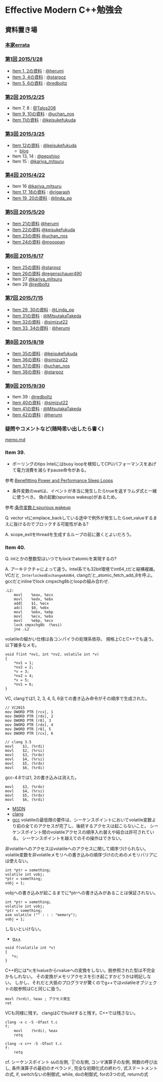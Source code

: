 # Effective Modern C++勉強会


## 資料置き場

### [本家errata](http://www.aristeia.com/BookErrata/emc++-errata.html)

### [第1回 2015/1/28](https://atnd.org/events/60511)

* [Item 1, 2の資料](http://www.slideshare.net/herumi/template-44013078) : [@herumi](https://twitter.com/herumi)
* [Item 3, 4の資料](http://www.slideshare.net/starpos/effective-modern-c-1-item34) : [@starpoz](https://twitter.com/starpoz)
* [Item 5, 6の資料](http://www.slideshare.net/taka111/emcpp0506) : [@redboltz](https://twitter.com/redboltz)

### [第2回 2015/2/25](https://atnd.org/events/62014)

* Item 7, 8 : [@Talos208](https://twitter.com/Talos208)
* [Item 9, 10の資料](http://www.slideshare.net/uchan_nos/effective-modern-c-2pptx) : [@uchan_nos](https://twitter.com/uchan_nos)
* [Item 11の資料](http://www.slideshare.net/KeisukeFukuda/effective-modern-c2-item1011) : [@keisukefukuda](https://twitter.com/keisukefukuda)

### [第3回 2015/3/25](https://atnd.org/events/63259)

* [Item 12の資料](http://www.slideshare.net/KeisukeFukuda/effective-modern-c-3) : [@keisukefukuda](https://twitter.com/keisukefukuda)
    - [blog](http://freak-da.hatenablog.com/entries/2015/03/26)
* Item 13, 14 : [@pepshiso](https://twitter.com/pepshiso)
* Item 15 : [@kariya_mitsuru](https://twitter.com/kariya_mitsuru)

### [第4回 2015/4/22](https://atnd.org/events/64371)

* Item 16 [@kariya_mitsuru](https://twitter.com/kariya_mitsuru)
* [Item 17, 18の資料](http://www.slideshare.net/rigarash/effective-modern-c4-item-17-18) : [@rigarash](https://twitter.com/rigarash)
* [Item 19, 20の資料](https://speakerdeck.com/rhysd/effective-modern-c-plus-plus-item19-item20) : [@linda_pp](https://twitter.com/linda_pp)

### [第5回 2015/5/20](https://atnd.org/events/65442)

* [Item 21の資料](http://www.slideshare.net/herumi/emcjp-item21) [@herumi](https://twitter.com/herumi)
* [Item 22の資料](http://www.slideshare.net/KeisukeFukuda/effective-modern-c-item-22) [@keisukefukuda](https://twitter.com/keisukefukuda)
* [Item 23の資料](http://www.slideshare.net/uchan_nos/effective-modern-c-5) [@uchan_nos](https://twitter.com/uchan_nos)
* [Item 24の資料](http://www.slideshare.net/mooopan/emc24) [@mooopan](https://twitter.com/mooopan)

### [第6回 2015/6/17](https://atnd.org/events/66415)

* [Item 25の資料](http://www.slideshare.net/starpos/effective-modern-c-6-item25) [@starpoz](https://twitter.com/starpoz)
* [Item 26の資料](http://www.slideshare.net/barfoo102/emc-26) [@regenschauer490](https://twitter.com/regenschauer490)
* Item 27 [@kariya_mitsuru](https://twitter.com/kariya_mitsuru)
* Item 28 [@redboltz](https://twitter.com/redboltz)

### [第7回 2015/7/15](https://atnd.org/events/67443)

* [Item 29, 30の資料](https://speakerdeck.com/rhysd/effective-modern-c-plus-plus-du-shu-hui-item29-item30) : [@Linda_pp](https://twitter.com/Linda_pp)
* [Item 31の資料](http://www.slideshare.net/mitsutaka_takeda/emcpp-item31) : [@MitsutakaTakeda](https://twitter.com/MitsutakaTakeda)
* [Item 32の資料](http://www.slideshare.net/simizut22/emc-chapter32) : [@simizut22](https://twitter.com/simizut22)
* [Item 33, 34の資料](http://www.slideshare.net/herumi/emcjp-item3334) : [@herumi](https://twitter.com/herumi)

### [第8回 2015/8/19](https://atnd.org/events/68406)

* [Item 35の資料](http://www.slideshare.net/KeisukeFukuda/effective-modern-c-item-35) : [@keisukefukuda](https://twitter.com/keisukefukuda)
* [Item 36の資料](http://www.slideshare.net/simizut22/effective-modern-cchapeter36) : [@simizut22](https://twitter.com/simizut22)
* [Item 37の資料](http://www.slideshare.net/uchan_nos/effective-modern-c-8 ) : [@uchan_nos](https://twitter.com/uchan_nos)
* [Item 38の資料](http://www.slideshare.net/starpos/effective-modern-c-8-item38) : [@starpoz](https://twitter.com/starpoz)

### [第9回 2015/9/30](https://atnd.org/events/69460)

* Item 39 : [@redboltz](https://twitter.com/redboltz)
* [Item 40の資料](http://www.slideshare.net/simizut22/effective-modernc9) : [@simizut22](https://twitter.com/simizut22)
* [Item 41の資料](http://www.slideshare.net/mitsutaka_takeda/emcpp-item41) : [@MitsutakaTakeda](https://twitter.com/MitsutakaTakeda)
* [Item 42の資料](http://www.slideshare.net/herumi/emcjp-item-42) : [@herumi](https://twitter.com/herumi)

### 疑問やコメントなど(随時思い出したら書く)

[memo.md](memo.md)

### Item 39.

* ポーリングのtips
Intelにはbusy loopを検知してCPUパフォーマンスをあげて電力消費を減らすpause命令がある。

参考:[Benefitting Power and Performance Sleep Loops](https://software.intel.com/en-us/articles/benefitting-power-and-performance-sleep-loops)

* 条件変数のwaitは、イベントが本当に発生したらtrueを返すラムダ式と一緒に使うべき。
偽の起動(spurious wakeup)があるため。

参考:[条件変数とspurious wakeup](http://d.hatena.ne.jp/yohhoy/20120326/)

Q. vector<thread> vtにemplace_backしている途中で例外が発生したらset_valueするまえに抜けるのでブロックする可能性がある?

A. scope_exitをthreadを生成するループの前に置くとよいだろう。

### Item 40.
Q. intとかの整数型はいつでもlockでatomicを実現するの?

A. アーキテクチャによって違う。Intel系でも32bit環境でint64_tだと結構複雑。
VCだと`_InterlockedExchangeAdd64`, clangだと_atomic_fetch_add_8を呼ぶ。
gccだとinlineでlock cmpxchg8bとloopの組み合わせ.
```
.L2:
    movl    %eax, %ecx
    movl    %edx, %ebx
    addl    $1, %ecx
    adcl    $0, %ebx
    movl    %ebx, %ebp
    movl    %ecx, %ebx
    movl    %ebp, %ecx
    lock cmpxchg8b  (%esi)
    jne .L2
```

volatileの細かい仕様は各コンパイラの処理系依存。
規格上CとC++でも違う。以下雑多なメモ。
```
void f(int *nv1, int *nv2, volatile int *v)
{
    *nv1 = 1;
    *nv2 = 2;
    *v = 3;
    *nv2 = 4;
    *v = 5;
    *nv1 = 6;
}
```
VC, clangでは1, 2, 3, 4, 5, 6全ての書き込み命令がその順序で生成された。
```
// VC2015
mov DWORD PTR [rcx], 1
mov DWORD PTR [rdx], 2
mov DWORD PTR [r8], 3
mov DWORD PTR [rdx], 4
mov DWORD PTR [r8], 5
mov DWORD PTR [rcx], 6
```
```
// clang 3.5
movl    $1, (%rdi)
movl    $2, (%rsi)
movl    $3, (%rdx)
movl    $4, (%rsi)
movl    $5, (%rdx)
movl    $6, (%rdi)
```
gcc-4.8では1, 2の書き込みは消えた。
```
movl    $3, (%rdx)
movl    $4, (%rsi)
movl    $5, (%rdx)
movl    $6, (%rdi)
```

* [MSDN](https://msdn.microsoft.com/ja-jp/library/12a04hfd.aspx)
* [clang](http://llvm.org/docs/Atomics.html)
* [gcc](https://gcc.gnu.org/onlinedocs/gcc/Volatiles.html)
volatileの最低限の要件は、シーケンスポイントにおいてvolatile変数より前の全てのアクセスが完了し、後続するアクセスは起こらないこと。
シーケンスポイント間のvolatileアクセスの順序入れ替えや結合は許可されている。
シーケンスポイントを越えてのその操作はできない。

非volatileへのアクセスはvolatileへのアクセスに関して順序づけられない。
volatile変数を非volatileメモリへの書き込みの順序づけのためのメモリバリアには使えない。
```
int *ptr = something;
volatile int vobj;
*ptr = something;
vobj = 1;
```
vobjへの書き込みが起こるまでに*ptrへの書き込みがあることは保証されない。
```
int *ptr = something;
volatile int vobj;
*ptr = something;
asm volatile ("" : : : "memory");
vobj = 1;
```
しないといけない。

* [g++](https://gcc.gnu.org/onlinedocs/gcc/C_002b_002b-Volatiles.html)
```
void f(volatile int *v)
{
   *v;
}
```
C++的には*v;をlvalueからrvalueへの変換をしない。脱参照された型は不完全かもしれない。
その変換がメモリアクセスを引き起こすかどうかは明記しない。
しかし、それだと大抵のプログラマが驚くのでg++ではvolatileオブジェクトの脱参照はCと同じに扱う。
```
movl (%rdi), %eax ; アクセス発生
ret
```
VCも同様に残す。
clangはCでbuildすると残す。C++では残さない。
```
clang -x c -S -Ofast t.c
f:
    movl    (%rdi), %eax
    retq
```
```
clang -x c++ -S -Ofast t.c
f:
    retq
```
cf. シーケンスポイント
`&&`の左側, `||'の左側, コンマ演算子の左側, 関数の呼び出し, 条件演算子の最初のオペランド, 完全な初期化式の終わり, 式ステートメントの式,
if, switchないの制御式, while, doの制御式, forの3つの式, returnの式

